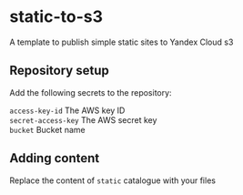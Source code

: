 # static-to-s3
A template to publish simple static sites to Yandex Cloud s3

## Repository setup

Add the following secrets to the repository:

`access-key-id` The AWS key ID\
`secret-access-key` The AWS secret key\
`bucket` Bucket name

## Adding content
Replace the content of `static` catalogue with your files 

